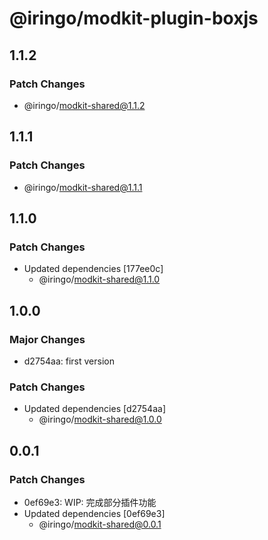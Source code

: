 # @iringo/modkit-plugin-boxjs

## 1.1.2

### Patch Changes

- @iringo/modkit-shared@1.1.2

## 1.1.1

### Patch Changes

- @iringo/modkit-shared@1.1.1

## 1.1.0

### Patch Changes

- Updated dependencies [177ee0c]
  - @iringo/modkit-shared@1.1.0

## 1.0.0

### Major Changes

- d2754aa: first version

### Patch Changes

- Updated dependencies [d2754aa]
  - @iringo/modkit-shared@1.0.0

## 0.0.1

### Patch Changes

- 0ef69e3: WIP: 完成部分插件功能
- Updated dependencies [0ef69e3]
  - @iringo/modkit-shared@0.0.1
